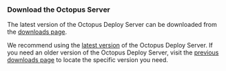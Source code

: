 ### Download the Octopus Server

The latest version of the Octopus Deploy Server can be downloaded from the [downloads page](https://yamldoc.liuyan.wang/downloads).


We recommend using the [latest version](https://yamldoc.liuyan.wang/downloads) of the Octopus Deploy Server. If you need an older version of the Octopus Deploy Server, visit the [previous downloads page](https://yamldoc.liuyan.wang/downloads/previous) to locate the specific version you need.
